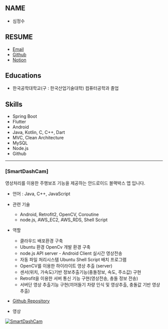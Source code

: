 ## NAME
- 심정수



## RESUME
- [Email](mailto:simking95@google.com)
- [Github](https://github.com/simjeongsoo)
- [Notion](https://chrome-expansion-872.notion.site/a087054d35ee9460391cf331f91447891)


## **Educations**

- 한국공학대학교(구 : 한국산업기술대학) 컴퓨터공학과 졸업


## **Skills**

- Spring Boot
- Flutter
- Android
- Java, Kotlin, C, C++, Dart
- MVC, Clean Architecture
- MySQL
- Node.js
- Github

--------------------

### [SmartDashCam]

영상처리를 이용한 주행보조 기능을 제공하는 안드로이드 블랙박스 앱 입니다.

- 언어 : Java, C++, JavaScript
- 관련 기술
  - Android, Retrofit2, OpenCV, Coroutine
  - node.js, AWS_EC2, AWS_RDS, Shell Script

- 역할 
  - 클라우드 배포환경 구축
  - Ubuntu 환경 OpenCv 개발 환경 구축
  - node.js API server - Android Client 실시간 영상전송
  - 자동 파일 처리시스템 Ubuntu Shell Script 배치 프로그램
  - OpenCV를 이용한 하이라이트 영상 추출 (server)
  - 센서(위치, 가속도)기반 정보추출기능(충돌정보, 속도, 주소값) 구현
  - Retrofit을 이용한 서버 통신 기능 구현(영상전송, 충돌 정보 전송)
  - 서버단 영상 추출기능 구현(끼어들기 차량 인식 및 영상추출, 충돌값 기반 영상 추출)
- [Github Repository](https://github.com/simjeongsoo/Team_Easy_dashcam)


- 영상

[![SmartDashCam](https://i9.ytimg.com/vi_webp/D_NHKn3G3aE/mq3.webp?sqp=COiGlJ8G-oaymwEmCMACELQB8quKqQMa8AEB-AHUBoAC4AOKAgwIABABGCMgZSgaMA8=&rs=AOn4CLCz1Pe0sOuq3XgtDfEQjbsh8XlVig)](https://youtu.be/D_NHKn3G3aE)
